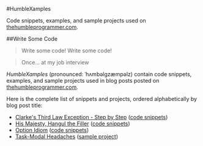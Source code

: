 #HumbleXamples

Code snippets, examples, and sample projects used on [thehumbleprogrammer.com](http://www.thehumbleprogrammer.com).

##Write Some Code
> Write some code! Write some code!

> Once... at my job interview

*HumbleXamples* (pronounced: ˈhʌmbəlgzæmpəlz) contain code snippets, examples, and sample projects used in blog posts posted on [thehumbleprogrammer.com](http://www.thehumbleprogrammer.com).

Here is the complete list of snippets and projects, ordered alphabetically by blog post title:

- [Clarke's Third Law Exception - Step by Step](http://thehumbleprogrammer.com/clarkes-third-law-exception-step-by-step) ([code snippets](ClarkesThirdLawExceptionStepByStep))
- [His Majesty, Hangul the Filler](http://thehumbleprogrammer.com/his-majesty-hangul-the-filler) ([code snippets](HisMajestyHangulTheFiller))
- [Option Idiom](http://thehumbleprogrammer.com/option-idiom) ([code snippets](OptionIdiom))
- [Task-Modal Headaches](http://thehumbleprogrammer.com/task-modal-headaches) ([sample project](TaskModalHeadaches))